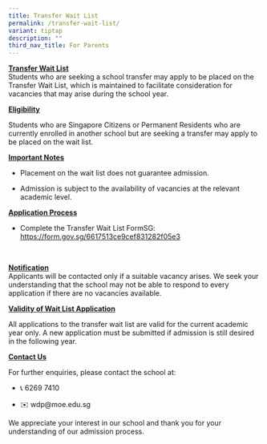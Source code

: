 ```yaml
---
title: Transfer Wait List
permalink: /transfer-wait-list/
variant: tiptap
description: ""
third_nav_title: For Parents
---
```

<p><strong><u>Transfer Wait List</u><br></strong>Students who are seeking
a school transfer may apply to be placed on the Transfer Wait List, which
is maintained to facilitate consideration for vacancies that may arise
during the school year.</p>
<p></p>
<p><strong><u>Eligibility</u></strong>
</p>
<p>Students who are Singapore Citizens or Permanent Residents who are currently
enrolled in another school but are seeking a transfer may apply to be placed
on the wait list.</p>
<p></p>
<p><strong><u>Important Notes</u></strong>
</p>
<ul data-tight="true" class="tight">
<li>
<p>Placement on the wait list does not guarantee admission.</p>
</li>
<li>
<p>Admission is subject to the availability of vacancies at the relevant
academic level.</p>
</li>
</ul>
<p></p>
<p><strong><u>Application Process</u></strong>
</p>
<ul data-tight="true" class="tight">
<li>
<p>Complete the Transfer Wait List FormSG: <a href="https://form.gov.sg/6617513ce9cef831282f05e3" rel="noopener nofollow" target="_blank">https://form.gov.sg/6617513ce9cef831282f05e3</a>
</p>
</li>
</ul>
<p><strong>&nbsp;</strong>
</p>
<p><strong><u>Notification</u></strong>
<br>Applicants will be contacted only if a suitable vacancy arises. We seek
your understanding that the school may not be able to respond to every
application if there are no vacancies available.</p>
<p></p>
<p><strong><u>Validity of Wait List Application</u></strong>
</p>
<p>All applications to the transfer wait list are valid for the current academic
year only. A new application must be submitted if admission is still desired
in the following year.</p>
<p></p>
<p><strong><u>Contact Us</u></strong>
</p>
<p>For further enquiries, please contact the school at:</p>
<ul data-tight="true" class="tight">
<li>
<p>📞 6269 7410</p>
</li>
<li>
<p>✉️ wdp@moe.edu.sg</p>
</li>
</ul>
<p></p>
<p>We appreciate your interest in our school and thank you for your understanding
of our admission process.</p>